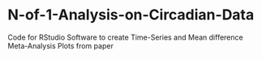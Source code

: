 # N-of-1-Analysis-on-Circadian-Data
Code for RStudio Software to create Time-Series and Mean difference Meta-Analysis Plots from paper
